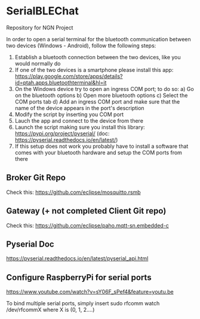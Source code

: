 # SerialBLEChat
Repository for NGN Project

In order to open a serial terminal for the bluetooth communication between two devices (Windows - Android), follow the following steps:

1) Establish a bluetooth connection between the two devices, like you would normally do
2) If one of the two devices is a smartphone please install this app: https://play.google.com/store/apps/details?id=ptah.apps.bluetoothterminal&hl=it
3) On the Windows device try to open an ingress COM port; to do so:
  a) Go on the bluetooth options
  b) Open more bluetooth options
  c) Select the COM ports tab
  d) Add an ingress COM port and make sure that the name of the device appears in the port's description
4) Modify the script by inserting you COM port
5) Lauch the app and connect to the device from there
6) Launch the script making sure you install this library: https://pypi.org/project/pyserial/ (doc: https://pyserial.readthedocs.io/en/latest/)
7) If this setup does not work you probably have to install a software that comes with your bluetooth hardware and setup the COM ports from there

## Broker Git Repo

Check this: https://github.com/eclipse/mosquitto.rsmb

## Gateway (+ not completed Client Git repo)

Check this: https://github.com/eclipse/paho.mqtt-sn.embedded-c

## Pyserial Doc

https://pyserial.readthedocs.io/en/latest/pyserial_api.html

## Configure RaspberryPi for serial ports

https://www.youtube.com/watch?v=sY06F_sPef4&feature=youtu.be

To bind multiple serial ports, simply insert sudo rfcomm watch /dev/rfcommX where X is (0, 1, 2....)

